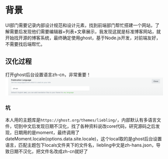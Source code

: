 # 背景
UI部门需要记录内部设计规范和设计元素，找到前端部门帮忙搭建一个网站，了解需要后发现他们需要编辑器+列表+文章展示，我发现这就是标准博客网站，就开始找开源的博客系统，最终确定使用ghost，基于Node.js开发，对前端友好，不需要找后端帮忙。

## 汉化过程
打开ghost后台设置语言zh-cn，非常重要！
![](../images/ghost-set-language.png)
### 坑
本人用的主题库是`https://ghost.org/themes/liebling/`，内部默认有多语言文件，切到中文后发现日期不汉化，找了各种资料说改core代码，研究源码之后发现，日期用的是moment，最终调用了dateMoment.locale(options.data.site.locale)，这个local取的是ghost后台设置语言，匹配主题包下locals文件夹下的文件名，liebling中文是zh-hans.json，导致日期不汉化，把文件名改成zh-cn就好了

